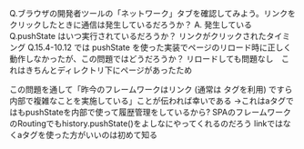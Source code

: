 Q.ブラウザの開発者ツールの「ネットワーク」タブを確認してみよう。リンクをクリックしたときに通信は発生しているだろうか？
A. 発生している
Q.pushState はいつ実行されているだろうか？
リンクがクリックされたタイミング
Q.15.4-10.12 では pushState を使った実装でページのリロード時に正しく動作しなかったが、この問題ではどうだろうか？
リロードしても問題なし　これはきちんとディレクトリ下にページがあったため

この問題を通して「昨今のフレームワークはリンク (通常は <a> タグを利用) ですら内部で複雑なことを実施している」ことが伝われば幸いである
→これはaタグではもpushStateを内部で使って履歴管理をしているから?
SPAのフレームワークのRoutingでもhistory.pushState()をよしなにやってくれるのだろう
linkではなくaタグを使った方がいいのは初めて知る